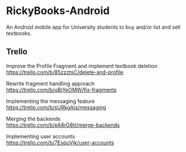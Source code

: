 # RickyBooks-Android
An Android mobile app for University students to buy and/or list and sell textbooks.

## Trello
Improve the Profile Fragment and implement textbook deletion <br>
https://trello.com/b/85zzztsC/delete-and-profile

Rewrite fragment handling approach <br>
https://trello.com/b/uBiYeOMW/fix-fragments

Implementing the messaging feature <br>
https://trello.com/b/sURkgAis/messaging

Merging the backends <br>
https://trello.com/b/eA8rG8tt/merge-backends

Implementing user accounts <br>
https://trello.com/b/7EsquVjk/user-accounts
